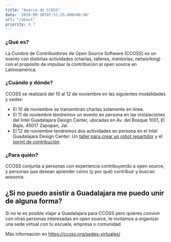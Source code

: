 ```yaml
---
title: "Acerca de CCOSS"
date: '2019-09-10T07:51:25.000+00:00'
url: "/about"
priority: 0.7
---
```


### ¿Qué es?
La Cumbre de Contribuidores de Open Source Software (CCOSS) es un evento con distintas actividades (charlas, talleres, mentorías, networking) con el propósito de impulsar la contribución al open source en Latinoamérica.


### ¿Cuándo y dónde?
CCOSS se realizará del 10 al 12 de noviembre en las siguientes modalidades y sedes:
* El 10 de noviembre se transmitirán charlas solamente en línea.
* El 11 de noviembre tendremos un evento en persona en las instalaciones del Intel Guadalajara Design Center, ubicadas en Av. del Bosque 1001, El Bajío, 45017 Zapopan, Jal.
* El 12 de noviembre tendremos dos actividades en persona en el Intel Guadalajara Design Center: Un [taller para crear un robot repartidor](https://ccoss.org/crea-robot-repartidor-os-px4-ros/) y el [sprint de contribución](/sprint-contribucion).

### ¿Para quién?
CCOSS conjunta a personas con experiencia contribuyendo a open source, y personas que desean aprender cómo (y por qué) contribuir y buscan asesoría.

## ¿Si no puedo asistir a Guadalajara me puedo unir de alguna forma?

Si no te es posible viajar a Guadalajara para CCOSS pero quieres convivir con otras personas interesadas en open source, te invitamos a organizar una sede virtual con tu escuela, empresa o comunidad.

Más información en https://ccoss.org/sedes-virtuales/

